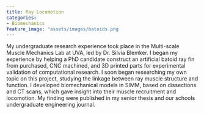 ```yaml
---
title: Ray Locomotion
categories:
- Biomechanics
feature_image: "assets/images/batoids.png
---
```


My undergraduate research experience took place in the Multi-scale Muscle Mechanics Lab at UVA, led by Dr. Silvia Blemker. I began my experience by helping a PhD candidate construct an artificial batoid ray fin from purchased, CNC machined, and 3D printed parts for experimental validation of computational research. I soon began researching my own topic on this project, studying the linkage between ray muscle structure and function. I developed biomechanical models in SIMM, based on dissections and CT scans, which gave insight into their muscle recruitment and locomotion. My finding were published in my senior thesis and our schools undergraduate engineering journal.

